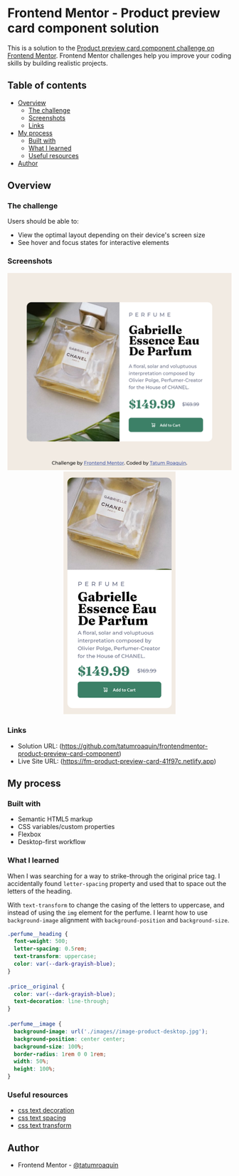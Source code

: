 # Frontend Mentor - Product preview card component solution

This is a solution to the [Product preview card component challenge on Frontend Mentor](https://www.frontendmentor.io/challenges/product-preview-card-component-GO7UmttRfa). Frontend Mentor challenges help you improve your coding skills by building realistic projects. 

## Table of contents

- [Overview](#overview)
  - [The challenge](#the-challenge)
  - [Screenshots](#screenshots)
  - [Links](#links)
- [My process](#my-process)
  - [Built with](#built-with)
  - [What I learned](#what-i-learned)
  - [Useful resources](#useful-resources)
- [Author](#author)
## Overview

### The challenge

Users should be able to:

- View the optimal layout depending on their device's screen size
- See hover and focus states for interactive elements

### Screenshots

<div align="center">
    <img src="./screenshots/desktop.png" alt="mobile preview card component screenshot" />
    <img width="50%" src="./screenshots/mobile.png" alt="mobile preview card component screenshot" />
</div>

### Links

- Solution URL: (https://github.com/tatumroaquin/frontendmentor-product-preview-card-component)
- Live Site URL: (https://fm-product-preview-card-41f97c.netlify.app)
## My process

### Built with

- Semantic HTML5 markup
- CSS variables/custom properties
- Flexbox
- Desktop-first workflow

### What I learned

When I was searching for a way to strike-through the original price tag. I accidentally found `letter-spacing` property and used that to space out the letters of the heading.

With `text-transform` to change the casing of the letters to uppercase, and instead of using the `img` element for the perfume. I learnt how to use `background-image` alignment with `background-position` and `background-size`.

```css
.perfume__heading {
  font-weight: 500;
  letter-spacing: 0.5rem;
  text-transform: uppercase;
  color: var(--dark-grayish-blue);
}

.price__original {
  color: var(--dark-grayish-blue);
  text-decoration: line-through;
}

.perfume__image {
  background-image: url('./images//image-product-desktop.jpg');
  background-position: center center;
  background-size: 100%;
  border-radius: 1rem 0 0 1rem;
  width: 50%;
  height: 100%;
}
```

### Useful resources

- [css text decoration](https://www.w3schools.com/Css/css_text_decoration.asp)
- [css text spacing](https://www.w3schools.com/Css/css_text_spacing.asp)
- [css text transform](https://www.w3schools.com/cssref/pr_text_text-transform.php)

## Author

- Frontend Mentor - [@tatumroaquin](https://www.frontendmentor.io/profile/tatumroaquin)
